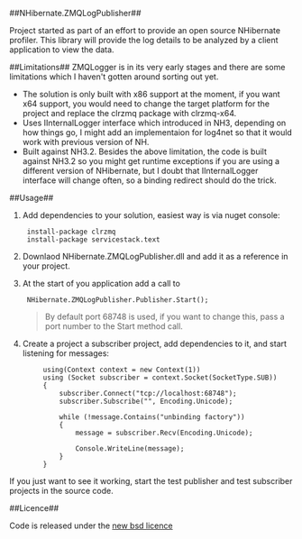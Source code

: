 ##NHibernate.ZMQLogPublisher##

Project started as part of an effort to provide an open source NHibernate profiler. This library will provide the log details to be analyzed by a client application to view the data.

##Limitations##
ZMQLogger is in its very early stages and there are some limitations which I haven't gotten around sorting out yet.

* The solution is only built with x86 support at the moment, if you want x64 support, you would need to change the target platform for the project and replace the clrzmq package with clrzmq-x64.
* Uses IInternalLogger interface which introduced in NH3, depending on how things go, I might add an implementaion for log4net so that it would work with previous version of NH.
* Built against NH3.2. Besides the above limitation, the code is built against NH3.2 so you might get runtime exceptions if you are using a different version of NHibernate, but I doubt that IInternalLogger interface will change often, so a binding redirect should do the trick.

##Usage##

1. Add dependencies to your solution, easiest way is via nuget console:

        install-package clrzmq
		install-package servicestack.text

2. Downlaod NHibernate.ZMQLogPublisher.dll and add it as a reference in your project.

3. At the start of  you application add a call to

        NHibernate.ZMQLogPublisher.Publisher.Start();

    > By default port 68748 is used, if you want to change this, pass a port number to the Start method call.

4. Create a project a subscriber project, add dependencies to it, and start listening for messages:

            using(Context context = new Context(1))
            using (Socket subscriber = context.Socket(SocketType.SUB))
            {
                subscriber.Connect("tcp://localhost:68748");
                subscriber.Subscribe("", Encoding.Unicode);

                while (!message.Contains("unbinding factory"))
                {
                    message = subscriber.Recv(Encoding.Unicode);
                    
                    Console.WriteLine(message);
                }
            } 

If you just want to see it working, start the test publisher and test subscriber projects in the source code.

##Licence##

Code is released under the [new bsd licence](licence.txt)
